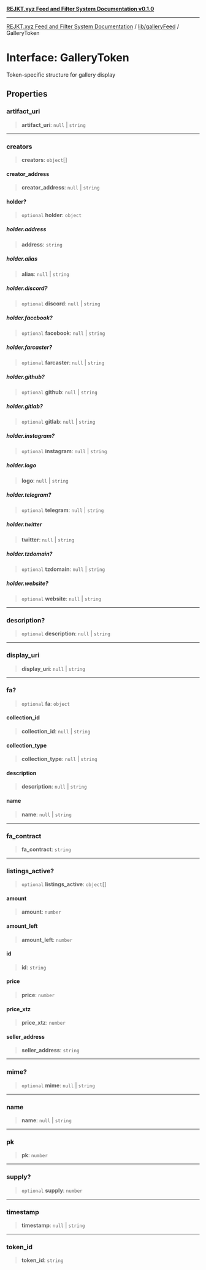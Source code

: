 [**REJKT.xyz Feed and Filter System Documentation v0.1.0**](../../../README.md)

***

[REJKT.xyz Feed and Filter System Documentation](../../../modules.md) / [lib/galleryFeed](../README.md) / GalleryToken

# Interface: GalleryToken

Token-specific structure for gallery display

## Properties

### artifact\_uri

> **artifact\_uri**: `null` \| `string`

***

### creators

> **creators**: `object`[]

#### creator\_address

> **creator\_address**: `null` \| `string`

#### holder?

> `optional` **holder**: `object`

##### holder.address

> **address**: `string`

##### holder.alias

> **alias**: `null` \| `string`

##### holder.discord?

> `optional` **discord**: `null` \| `string`

##### holder.facebook?

> `optional` **facebook**: `null` \| `string`

##### holder.farcaster?

> `optional` **farcaster**: `null` \| `string`

##### holder.github?

> `optional` **github**: `null` \| `string`

##### holder.gitlab?

> `optional` **gitlab**: `null` \| `string`

##### holder.instagram?

> `optional` **instagram**: `null` \| `string`

##### holder.logo

> **logo**: `null` \| `string`

##### holder.telegram?

> `optional` **telegram**: `null` \| `string`

##### holder.twitter

> **twitter**: `null` \| `string`

##### holder.tzdomain?

> `optional` **tzdomain**: `null` \| `string`

##### holder.website?

> `optional` **website**: `null` \| `string`

***

### description?

> `optional` **description**: `null` \| `string`

***

### display\_uri

> **display\_uri**: `null` \| `string`

***

### fa?

> `optional` **fa**: `object`

#### collection\_id

> **collection\_id**: `null` \| `string`

#### collection\_type

> **collection\_type**: `null` \| `string`

#### description

> **description**: `null` \| `string`

#### name

> **name**: `null` \| `string`

***

### fa\_contract

> **fa\_contract**: `string`

***

### listings\_active?

> `optional` **listings\_active**: `object`[]

#### amount

> **amount**: `number`

#### amount\_left

> **amount\_left**: `number`

#### id

> **id**: `string`

#### price

> **price**: `number`

#### price\_xtz

> **price\_xtz**: `number`

#### seller\_address

> **seller\_address**: `string`

***

### mime?

> `optional` **mime**: `null` \| `string`

***

### name

> **name**: `null` \| `string`

***

### pk

> **pk**: `number`

***

### supply?

> `optional` **supply**: `number`

***

### timestamp

> **timestamp**: `null` \| `string`

***

### token\_id

> **token\_id**: `string`
